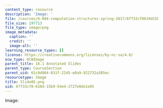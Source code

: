 ```yaml
---
content_type: resource
description: 'Image: '
file: /courses/6-004-computation-structures-spring-2017/6ff33cf0610d15b954e42727e0de1e85_Slide05.png
file_size: 197713
file_type: image/png
image_metadata:
  caption: ''
  credit: ''
  image-alt: ''
learning_resource_types: []
license: https://creativecommons.org/licenses/by-nc-sa/4.0/
ocw_type: OCWImage
parent_title: 16.1 Annotated Slides
parent_type: CourseSection
parent_uid: 61c8d864-831f-2145-e0a9-922732a385ec
resourcetype: Image
title: Slide05.png
uid: 6ff33cf0-610d-15b9-54e4-2727e0de1e85
---
```

Image: 